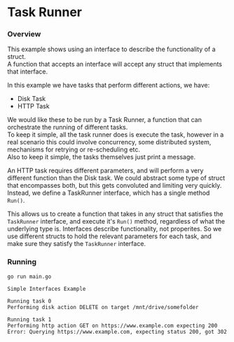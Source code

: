 # Task Runner
  
### Overview
This example shows using an interface to describe the functionality of a struct.  
A function that accepts an interface will accept any struct that implements that interface.  

In this example we have tasks that perform different actions, we have:
 * Disk Task
 * HTTP Task

We would like these to be run by a Task Runner, a function that can orchestrate the running of different tasks.  
To keep it simple, all the task runner does is execute the task, however in a real scenario this could involve concurrency, some distributed system, mechanisms for retrying or re-scheduling etc.  
Also to keep it simple, the tasks themselves just print a message.

An HTTP task requires different parameters, and will perform a very different function than the Disk task. We could abstract some type of struct that encompasses both, but this gets convoluted and limiting very quickly. Instead, we define a TaskRunner interface, which has a single method `Run()`.

This allows us to create a function that takes in any struct that satisfies the `TaskRunner` interface, and execute it's `Run()` method, regardless of what the underlying type is. Interfaces describe functionality, not properites. So we use different structs to hold the relevant parameters for each task, and make sure they satisfy the `TaskRunner` interface.

### Running

```shell
go run main.go

Simple Interfaces Example

Running task 0
Performing disk action DELETE on target /mnt/drive/somefolder

Running task 1
Performing http action GET on https://www.example.com expecting 200
Error: Querying https://www.example.com, expecting status 200, got 302
```
